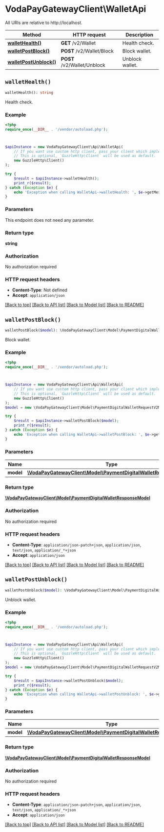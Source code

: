 # VodaPayGatewayClient\WalletApi

All URIs are relative to http://localhost.

Method | HTTP request | Description
------------- | ------------- | -------------
[**walletHealth()**](WalletApi.md#walletHealth) | **GET** /v2/Wallet | Health check.
[**walletPostBlock()**](WalletApi.md#walletPostBlock) | **POST** /v2/Wallet/Block | Block wallet.
[**walletPostUnblock()**](WalletApi.md#walletPostUnblock) | **POST** /v2/Wallet/Unblock | Unblock wallet.


## `walletHealth()`

```php
walletHealth(): string
```

Health check.

### Example

```php
<?php
require_once(__DIR__ . '/vendor/autoload.php');



$apiInstance = new VodaPayGatewayClient\Api\WalletApi(
    // If you want use custom http client, pass your client which implements `GuzzleHttp\ClientInterface`.
    // This is optional, `GuzzleHttp\Client` will be used as default.
    new GuzzleHttp\Client()
);

try {
    $result = $apiInstance->walletHealth();
    print_r($result);
} catch (Exception $e) {
    echo 'Exception when calling WalletApi->walletHealth: ', $e->getMessage(), PHP_EOL;
}
```

### Parameters

This endpoint does not need any parameter.

### Return type

**string**

### Authorization

No authorization required

### HTTP request headers

- **Content-Type**: Not defined
- **Accept**: `application/json`

[[Back to top]](#) [[Back to API list]](../../README.md#endpoints)
[[Back to Model list]](../../README.md#models)
[[Back to README]](../../README.md)

## `walletPostBlock()`

```php
walletPostBlock($model): \VodaPayGatewayClient\Model\PaymentDigitalWalletResponseModel
```

Block wallet.

### Example

```php
<?php
require_once(__DIR__ . '/vendor/autoload.php');



$apiInstance = new VodaPayGatewayClient\Api\WalletApi(
    // If you want use custom http client, pass your client which implements `GuzzleHttp\ClientInterface`.
    // This is optional, `GuzzleHttp\Client` will be used as default.
    new GuzzleHttp\Client()
);
$model = new \VodaPayGatewayClient\Model\PaymentDigitalWalletRequestV2Model(); // \VodaPayGatewayClient\Model\PaymentDigitalWalletRequestV2Model | PaymentDigitalWalletRequestV2Model.

try {
    $result = $apiInstance->walletPostBlock($model);
    print_r($result);
} catch (Exception $e) {
    echo 'Exception when calling WalletApi->walletPostBlock: ', $e->getMessage(), PHP_EOL;
}
```

### Parameters

Name | Type | Description  | Notes
------------- | ------------- | ------------- | -------------
 **model** | [**\VodaPayGatewayClient\Model\PaymentDigitalWalletRequestV2Model**](../Model/PaymentDigitalWalletRequestV2Model.md)| PaymentDigitalWalletRequestV2Model. |

### Return type

[**\VodaPayGatewayClient\Model\PaymentDigitalWalletResponseModel**](../Model/PaymentDigitalWalletResponseModel.md)

### Authorization

No authorization required

### HTTP request headers

- **Content-Type**: `application/json-patch+json`, `application/json`, `text/json`, `application/_*+json`
- **Accept**: `application/json`

[[Back to top]](#) [[Back to API list]](../../README.md#endpoints)
[[Back to Model list]](../../README.md#models)
[[Back to README]](../../README.md)

## `walletPostUnblock()`

```php
walletPostUnblock($model): \VodaPayGatewayClient\Model\PaymentDigitalWalletResponseModel
```

Unblock wallet.

### Example

```php
<?php
require_once(__DIR__ . '/vendor/autoload.php');



$apiInstance = new VodaPayGatewayClient\Api\WalletApi(
    // If you want use custom http client, pass your client which implements `GuzzleHttp\ClientInterface`.
    // This is optional, `GuzzleHttp\Client` will be used as default.
    new GuzzleHttp\Client()
);
$model = new \VodaPayGatewayClient\Model\PaymentDigitalWalletRequestV2Model(); // \VodaPayGatewayClient\Model\PaymentDigitalWalletRequestV2Model | PaymentDigitalWalletRequestV2Model.

try {
    $result = $apiInstance->walletPostUnblock($model);
    print_r($result);
} catch (Exception $e) {
    echo 'Exception when calling WalletApi->walletPostUnblock: ', $e->getMessage(), PHP_EOL;
}
```

### Parameters

Name | Type | Description  | Notes
------------- | ------------- | ------------- | -------------
 **model** | [**\VodaPayGatewayClient\Model\PaymentDigitalWalletRequestV2Model**](../Model/PaymentDigitalWalletRequestV2Model.md)| PaymentDigitalWalletRequestV2Model. |

### Return type

[**\VodaPayGatewayClient\Model\PaymentDigitalWalletResponseModel**](../Model/PaymentDigitalWalletResponseModel.md)

### Authorization

No authorization required

### HTTP request headers

- **Content-Type**: `application/json-patch+json`, `application/json`, `text/json`, `application/_*+json`
- **Accept**: `application/json`

[[Back to top]](#) [[Back to API list]](../../README.md#endpoints)
[[Back to Model list]](../../README.md#models)
[[Back to README]](../../README.md)
